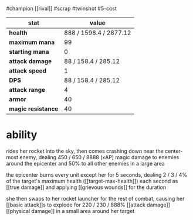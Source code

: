 #champion
[[rival]]
#scrap
#twinshot
#5-cost

| stat | value |
|---|---|
| **health** | 888 / 1598.4 / 2877.12 |
| **maximum mana** | 99 |
| **starting mana** | 0 |
| **attack damage** | 88 / 158.4 / 285.12 |
| **attack speed** | 1 |
| **DPS** | 88 / 158.4 / 285.12 | 
| **attack range** | 4 |
| **armor** | 40 |
| **magic resistance** | 40 |

# ability
rides her rocket into the sky, then comes crashing down near the center-most enemy, dealing 450 / 650 / 8888 (xAP) magic damage to enemies around the epicenter and 50% to all other enemies in a large area

the epicenter burns every unit except her for 5 seconds, dealing 2 / 3 / 4% of the target's maximum health ([[target-max-health]]) each second as [[true damage]] and applying [[grievous wounds]] for the duration

she then swaps to her rocket launcher for the rest of combat, causing her [[basic attack]]s to explode for 220 / 230 / 888% [[attack damage]] [[physical damage]] in a small area around her target